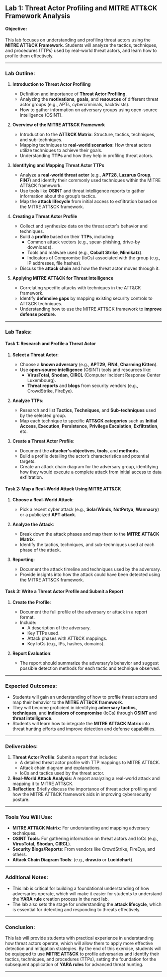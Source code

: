 
## Lab 1: Threat Actor Profiling and MITRE ATT&CK Framework Analysis

#### **Objective:**
This lab focuses on understanding and profiling threat actors using the **MITRE ATT&CK Framework**. Students will analyze the tactics, techniques, and procedures (TTPs) used by real-world threat actors, and learn how to profile them effectively.

---

### **Lab Outline:**

1. **Introduction to Threat Actor Profiling**
   - Definition and importance of **Threat Actor Profiling**.
   - Analyzing the **motivations**, **goals**, and **resources** of different threat actor groups (e.g., APTs, cybercriminals, hacktivists).
   - How to gather information on adversary groups using open-source intelligence (OSINT).

2. **Overview of the MITRE ATT&CK Framework**
   - Introduction to the **ATT&CK Matrix**: Structure, tactics, techniques, and sub-techniques.
   - Mapping techniques to **real-world scenarios**: How threat actors utilize techniques to achieve their goals.
   - Understanding **TTPs** and how they help in profiling threat actors.

3. **Identifying and Mapping Threat Actor TTPs**
   - Analyze a **real-world threat actor** (e.g., **APT28**, **Lazarus Group**, **FIN7**) and identify their commonly used techniques within the MITRE ATT&CK framework.
   - Use tools like **OSINT** and threat intelligence reports to gather information about the group’s tactics.
   - Map the **attack lifecycle** from initial access to exfiltration based on the MITRE ATT&CK framework.
   
4. **Creating a Threat Actor Profile**
   - Collect and synthesize data on the threat actor's behavior and techniques.
   - Build a **profile** based on their **TTPs**, including:
     - Common attack vectors (e.g., spear-phishing, drive-by downloads).
     - Tools and malware used (e.g., **Cobalt Strike**, **Mimikatz**).
     - Indicators of Compromise (IoCs) associated with the group (e.g., IP addresses, file hashes).
   - Discuss the **attack chain** and how the threat actor moves through it.

5. **Applying MITRE ATT&CK for Threat Intelligence**
   - Correlating specific attacks with techniques in the ATT&CK framework.
   - Identify **defensive gaps** by mapping existing security controls to ATT&CK techniques.
   - Understanding how to use the MITRE ATT&CK framework to **improve defense posture**.

---

### **Lab Tasks:**

#### **Task 1: Research and Profile a Threat Actor**
1. **Select a Threat Actor**:
   - Choose a **known adversary** (e.g., **APT29**, **FIN4**, **Charming Kitten**).
   - Use **open-source intelligence** (OSINT) tools and resources like:
     - **VirusTotal**, **Shodan**, **CIRCL** (Computer Incident Response Center Luxembourg).
     - **Threat reports** and **blogs** from security vendors (e.g., CrowdStrike, FireEye).
   
2. **Analyze TTPs**:
   - Research and list **Tactics**, **Techniques**, and **Sub-techniques** used by the selected group.
   - Map each technique to specific **ATT&CK categories** such as **Initial Access**, **Execution**, **Persistence**, **Privilege Escalation**, **Exfiltration**, etc.

3. **Create a Threat Actor Profile**:
   - Document the **attacker's objectives**, **tools**, and **methods**.
   - Build a profile detailing the actor’s characteristics and potential targets.
   - Create an attack chain diagram for the adversary group, identifying how they would execute a complete attack from initial access to data exfiltration.

#### **Task 2: Map a Real-World Attack Using MITRE ATT&CK**
1. **Choose a Real-World Attack**:
   - Pick a recent cyber attack (e.g., **SolarWinds**, **NotPetya**, **Wannacry**) or a publicized **APT attack**.
   
2. **Analyze the Attack**:
   - Break down the attack phases and map them to the **MITRE ATT&CK Matrix**.
   - Identify the tactics, techniques, and sub-techniques used at each phase of the attack.

3. **Reporting**:
   - Document the attack timeline and techniques used by the adversary.
   - Provide insights into how the attack could have been detected using the MITRE ATT&CK framework.
   
#### **Task 3: Write a Threat Actor Profile and Submit a Report**
1. **Create the Profile**:
   - Document the full profile of the adversary or attack in a report format.
   - Include:
     - A description of the adversary.
     - Key TTPs used.
     - Attack phases with ATT&CK mappings.
     - Key IoCs (e.g., IPs, hashes, domains).
   
2. **Report Evaluation**:
   - The report should summarize the adversary’s behavior and suggest possible detection methods for each tactic and technique observed.

---

### **Expected Outcomes:**
- Students will gain an understanding of how to profile threat actors and map their behavior to the **MITRE ATT&CK framework**.
- They will become proficient in identifying **adversary tactics, techniques**, and **indicators of compromise** (IoCs) through **OSINT** and **threat intelligence**.
- Students will learn how to integrate the **MITRE ATT&CK Matrix** into threat hunting efforts and improve detection and defense capabilities.

---

### **Deliverables:**
1. **Threat Actor Profile**: Submit a report that includes:
   - A detailed threat actor profile with TTP mappings to MITRE ATT&CK.
   - Attack chain diagram and explanations.
   - IoCs and tactics used by the threat actor.
2. **Real-World Attack Analysis**: A report analyzing a real-world attack and mapping it to MITRE ATT&CK.
3. **Reflection**: Briefly discuss the importance of threat actor profiling and how the MITRE ATT&CK framework aids in improving cybersecurity posture.

---

### **Tools You Will Use:**
- **MITRE ATT&CK Matrix**: For understanding and mapping adversary techniques.
- **OSINT Tools**: For gathering information on threat actors and IoCs (e.g., **VirusTotal**, **Shodan**, **CIRCL**).
- **Security Blogs/Reports**: From vendors like CrowdStrike, FireEye, and others.
- **Attack Chain Diagram Tools**: (e.g., **draw.io** or **Lucidchart**).

---


### **Additional Notes:**
- This lab is critical for building a foundational understanding of how adversaries operate, which will make it easier for students to understand the **YARA rule** creation process in the next lab.
- The lab also sets the stage for understanding the **attack lifecycle**, which is essential for detecting and responding to threats effectively.

---

### **Conclusion:**
This lab will provide students with practical experience in understanding how threat actors operate, which will allow them to apply more effective detection and mitigation strategies. By the end of this exercise, students will be equipped to use **MITRE ATT&CK** to profile adversaries and identify their tactics, techniques, and procedures (TTPs), setting the foundation for the subsequent application of **YARA rules** for advanced threat hunting.

---
